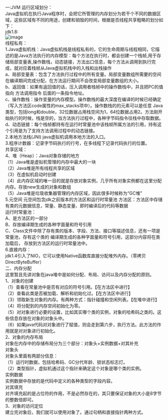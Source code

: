 一:JVM 运行区域划分：  
Java虚拟机在执行Java程序时，会把它所管理的内存划分为若干个不同的数据区域，这些区域有不同的用途，创建和销毁的时间，根据是否线程共享粗略的划分如下：  
jdk1.8:  
 ![image](https://github.com/liutengyuan1803/lean_repo/blob/master/images/2.jpg)  
线程私有：    
1.Java虚拟机栈：Java虚拟机栈是线程私有的，它的生命周期与线程相同，它描述的是Java方法执行的内存模型：每个方法在执行时，都会创建一个栈帧,用于存储局部变量表,操作数栈，动态链接，方法出口信息，每个方法从调用到执行完成，就对应着栈帧从Java虚拟机栈中的入栈和出栈操作  
  a、局部变量表：包含了方法执行过程中的所有变量。局部变量数组所需要的空间在编译期间完成分配，在方法运行期间不会改变局部变量数组的大小。  
  b、返回值：如果有返回值的话，压入调用者栈帧中的操作数栈中，并且把PC的值指向 方法调用指令 后面的一条指令地址。  
  c、操作数栈：操作变量的内存模型。操作数栈的最大深度在编译的时候已经确定（写入方法区code属性的max_stacks项中）。操作数栈的的元素可以是任意    Java类型，包括long和double，32位数据占用栈空间为1，64位数据占用2。方法刚开始执行的时候，栈是空的，当方法执行过程中，各种字节码指令往栈中存取数据。  
  d、动态链接：每个栈帧都持有在运行时常量池中该栈帧所属方法的引用，持有这个引用是为了支持方法调用过程中的动态链接。  
  2.本地方法栈(JNI) java虚拟机调用本地方法的入口。  
  3.程序计数器：记录字节码执行的行号，在多线程下记录代码执行的位置。  
共享区域：  
  4、堆（Heap）：Java对象存储的地方  
 （1）Java堆是虚拟机管理的内存中最大的一块  
 （2）Java堆是所有线程共享的区域  
 （3）在虚拟机启动时创建  
 （4）此内存区域的唯一目的就是存放对象实例，几乎所有对象实例都在这里分配内存。存放new生成的对象和数组  
 （5）Java堆是垃圾收集器管理的内存区域，因此很多时候称为“GC堆”   
  5.元空间 元空间包含jdk之前版本的方法区和运行时常量池
    方法区：方法区中存储有类的元数据信息，常量、静态变量、即时编译后的代码等数据  
    运行时常量池：  
    A、是方法区的一部分  
    B、存放编译期生成的各种字面量和符号引用  
    C、Class文件中除了存有类的版本、字段、方法、接口等描述信息，还有一项是常量池，存有这个类的 编译期生成的各种字面量和符号引用，这部分内容将在类加载后，
存放到方法区的运行时常量池中。  
  6.直接内存：  
  jdk1.4引入了NIO，它可以使用Native函数库直接分配堆外内存。（零拷贝 DirectByteBuffer）  
二、内存分配  
这里暂且先讲对象在java堆中是如何分配、布局、访问以及内存分配的原则。  
1、对象的创建  
（1）查看在常量池中是否有对应的符号引用。【在方法区中进行】  
（2）查看此类是否被加载、解析和初始化过。【在方法区中进行】  
（3）领取新生对象的内存。有两种方式：指针碰撞和空闲列表。【在堆中进行】  
（4）将分配到的内存空间初始化为零。  
（5）对对象进行必要的设置，比如其实哪个类的实例，对象的哈希码之类的。这些信息存放在对象的对象头中。  
（6）如果java代码对对象进行了赋值，则会走到第六步，执行<init>方法。此方法的作用就是对对象进行初始化。  
2、对象的内存布局  
对象在内存中的存储布局分为三个部分：对象头+实例数据+对其补充  
对象头  
对象头里面有两部分信息：  
（1）运行时数据，包括哈希码、GC分代年龄、锁状态标志灯。  
（2）类型指针，虚拟机通过这个指针来确定这个对象是哪个类的实例。  
实例数据  
实例数据中存放的是代码中定义的各种类型的字段内容。  
对其填充  
对齐填充起的是占位符的作用，不是必然存在的，其只要保证对象的大小是8字节的整数倍即可。  
3、对象的访问定位  
建立完对象后，我们就可以使用对象了。通过句柄和直接指针两种方式。  

  
  
  
